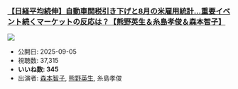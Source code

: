 ### [【日経平均続伸】自動車関税引き下げと8月の米雇用統計...重要イベント続くマーケットの反応は？【熊野英生＆糸島孝俊＆森本智子】](https://www.youtube.com/watch?v=W5RuC2DH5hY)
[![](https://img.youtube.com/vi/W5RuC2DH5hY/sddefault.jpg)](https://www.youtube.com/watch?v=W5RuC2DH5hY)
-   公開日: 2025-09-05
-   視聴数: 37,315
-   **いいね数: 345**
-   出演者: [森本智子](/rehacq_fan/people/森本智子 "wikilink"), [熊野英生](/rehacq_fan/people/熊野英生 "wikilink"), 糸島孝俊
